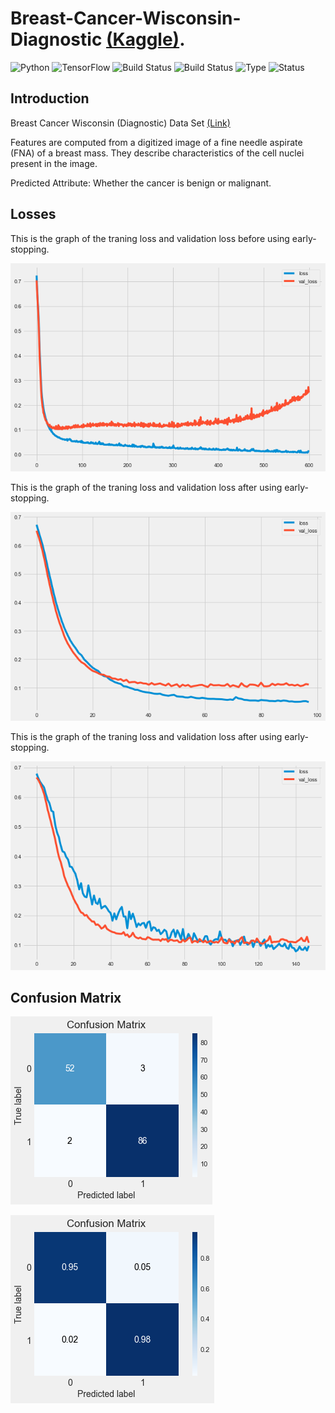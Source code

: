 # Breast-Cancer-Wisconsin-Diagnostic [(Kaggle)](https://www.kaggle.com/uciml/breast-cancer-wisconsin-data).

![Python](https://img.shields.io/badge/python-3.8.x-success) ![TensorFlow](https://img.shields.io/badge/Tensor_Flow-2.x.x-success) ![Build Status](https://img.shields.io/badge/Keras-ANN-success) ![Build Status](https://img.shields.io/badge/Machine-Learning-red) ![Type](https://img.shields.io/badge/Type-Supervised-yellow) ![Status](https://img.shields.io/badge/Status-Completed-success)

## Introduction
Breast Cancer Wisconsin (Diagnostic) Data Set [(Link)](https://www.kaggle.com/uciml/breast-cancer-wisconsin-data)

Features are computed from a digitized image of a fine needle aspirate (FNA) of a breast mass. They describe characteristics of the cell nuclei present in the image.

Predicted Attribute: Whether the cancer is benign or malignant.

## Losses
This is the graph of the traning loss and validation loss before using early-stopping.


![Losses Plot](https://github.com/sanketughadmathe/Breast-Cancer-Wisconsin-Diagnostic/blob/master/images/Loss_plot_without_early_stop.png)

This is the graph of the traning loss and validation loss after using early-stopping.


![Losses Plot](https://github.com/sanketughadmathe/Breast-Cancer-Wisconsin-Diagnostic/blob/master/images/Loss_plot_after_early_stop.png)

This is the graph of the traning loss and validation loss after using early-stopping.


![Losses Plot](https://github.com/sanketughadmathe/Breast-Cancer-Wisconsin-Diagnostic/blob/master/images/Loss_plot_after_early_stop_and_dropout_layes.png)

## Confusion Matrix
![Confussion Matrix](https://github.com/sanketughadmathe/Breast-Cancer-Wisconsin-Diagnostic/blob/master/images/Confusion_Matrix_01.png)

![Confussion Matrix](https://github.com/sanketughadmathe/Breast-Cancer-Wisconsin-Diagnostic/blob/master/images/Confusion_Matrix_02.png)